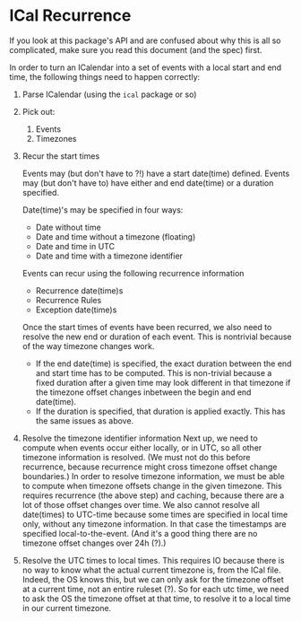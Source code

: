 # ICal Recurrence


If you look at this package's API and are confused about why this is all so
complicated, make sure you read this document (and the spec) first.

In order to turn an ICalendar into a set of events with a local start and end time, the following things need to happen correctly:

1. Parse ICalendar (using the `ical` package or so)
1. Pick out:
   1. Events
   1. Timezones
1. Recur the start times

   Events may (but don't have to ?!) have a start date(time) defined.
   Events may (but don't have to) have either and end date(time) or a duration specified.

   Date(time)'s may be specified in four ways:
   - Date without time
   - Date and time without a timezone (floating)
   - Date and time in UTC
   - Date and time with a timezone identifier

   Events can recur using the following recurrence information
   - Recurrence date(time)s
   - Recurrence Rules
   - Exception date(time)s

   Once the start times of events have been recurred, we also need to resolve the new end or duration of each event.
   This is nontrivial because of the way timezone changes work.
   - If the end date(time) is specified, the exact duration between the end and start time has to be computed.
     This is non-trivial because a fixed duration after a given time may look different in that timezone if the timezone offset changes inbetween the begin and end date(time).
   - If the duration is specified, that duration is applied exactly.
     This has the same issues as above.
1. Resolve the timezone identifier information
   Next up, we need to compute when events occur either locally, or in UTC, so all other timezone information is resolved.
   (We must not do this before recurrence, because recurrence might cross timezone offset change boundaries.)
   In order to resolve timezone information, we must be able to compute when timezone offsets change in the given timezone.
   This requires recurrence (the above step) and caching, because there are a lot of those offset changes over time.
   We also cannot resolve all date(times) to UTC-time because some times are specified in local time only, without any timezone information.
   In that case the timestamps are specified local-to-the-event. (And it's a good thing there are no timezone offset changes over 24h (?).)
1. Resolve the UTC times to local times.
   This requires IO because there is no way to know what the actual current timezone is, from the ICal file.
   Indeed, the OS knows this, but we can only ask for the timezone offset at a current time, not an entire ruleset (?).
   So for each utc time, we need to ask the OS the timezone offset at that time, to resolve it to a local time in our current timezone.
   

